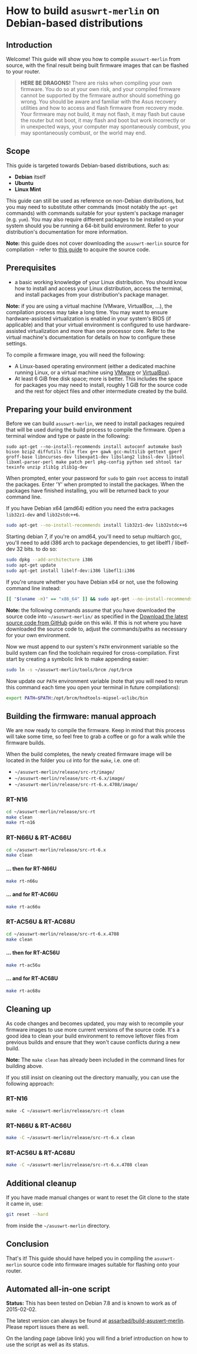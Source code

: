 # How to build `asuswrt-merlin` on Debian-based distributions

## Introduction

Welcome! This guide will show you how to compile `asuswrt-merlin` from source, with the final result being built firmware images that can be flashed to your router.

> **HERE BE DRAGONS!** There are risks when compiling your own firmware. You do so at your own risk, and your compiled firmware cannot be supported by the firmware author should something go wrong. You should be aware and familiar with the Asus recovery utilities and how to access and flash firmware from recovery mode. Your firmware may not build, it may not flash, it may flash but cause the router but not boot, it may flash and boot but work incorrectly or in unexpected ways, your computer may spontaneously combust, you may spontaneously combust, or the world may end.

## Scope

This guide is targeted towards Debian-based distributions, such as:

* **Debian** itself
* **Ubuntu**
* **Linux Mint**

This guide can still be used as reference on non-Debian distributions, but you may need to substitute other commands (most notably the `apt-get` commands) with commands suitable for your system's package manager (e.g. `yum`). You may also require different packages to be installed on your system should you be running a 64-bit build environment. Refer to your distribution's documentation for more information.

**Note:** this guide does not cover downloading the `asuswrt-merlin` source for compilation - refer to [this guide](/RMerl/asuswrt-merlin/wiki/Download-the-latest-source-code-from-GitHub) to acquire the source code.

## Prerequisites

* a basic working knowledge of your Linux distribution. You should know how to install and access your Linux distribution, access the terminal, and install packages from your distribution's package manager.

**Note:** if you are using a virtual machine (VMware, VirtualBox, ...), the compilation process may take a long time. You may want to ensure hardware-assisted virtualization is enabled in your system's BIOS (if applicable) and that your virtual environment is configured to use hardware-assisted virtualization and more than one processor core. Refer to the virtual machine's documentation for details on how to configure these settings.

To compile a firmware image, you will need the following:

* A Linux-based operating environment (either a dedicated machine running Linux, or a virtual machine using [VMware](http://www.vmware.com) or [VirtualBox](https://www.virtualbox.org/)).
* At least 6 GiB free disk space; more is better. This includes the space for packages you may need to install, roughly 1 GiB for the source code and the rest for object files and other intermediate created by the build.

## Preparing your build environment

Before we can build `asuswrt-merlin`, we need to install packages required that will be used during the build process to compile the firmware. Open a terminal window and type or paste in the following:

    sudo apt-get --no-install-recommends install autoconf automake bash bison bzip2 diffutils file flex g++ gawk gcc-multilib gettext gperf groff-base libncurses-dev libexpat1-dev libslang2 libssl-dev libtool libxml-parser-perl make patch perl pkg-config python sed shtool tar texinfo unzip zlib1g zlib1g-dev

When prompted, enter your password for `sudo` to gain `root` access to install the packages. Enter 'Y' when prompted to install the packages. When the packages have finished installing, you will be returned back to your command line.

If you have Debian x64 (amd64) edition you need the extra packages `lib32z1-dev` and `lib32stdc++6`.

```bash
sudo apt-get --no-install-recommends install lib32z1-dev lib32stdc++6
```

Starting debian 7, if you're on amd64, you'll need to setup multiarch gcc, you'll need to add i386 arch to package dependencies, to get libelf1 / libelf-dev 32 bits. to do so:

```bash
sudo dpkg --add-architecture i386
sudo apt-get update
sudo apt-get install libelf-dev:i386 libefl1:i386
```

If you're unsure whether you have Debian x64 or not, use the following command line instead:

```bash
[[ "$(uname -m)" == "x86_64" ]] && sudo apt-get --no-install-recommends install lib32z1-dev lib32stdc++6
```

**Note:** the following commands assume that you have downloaded the source code into `~/asuswrt-merlin/` as specified in the [Download the latest source code from GitHub](https://github.com/RMerl/asuswrt-merlin/wiki/Download-the-latest-source-code-from-GitHub) guide on this wiki. If this is not where you have downloaded the source code to, adjust the commands/paths as necessary for your own environment.

Now we must append to our system's `PATH` environment variable so the build system can find the toolchain required for cross-compilation. First start by creating a symbolic link to make appending easier:

```bash
sudo ln -s ~/asuswrt-merlin/tools/brcm /opt/brcm
```

Now update our `PATH` environment variable (note that you will need to rerun this command each time you open your terminal in future compilations):

```bash
export PATH=$PATH:/opt/brcm/hndtools-mipsel-uclibc/bin
```

## Building the firmware: manual approach

We are now ready to compile the firmware. Keep in mind that this process will take some time, so feel free to grab a coffee or go for a walk while the firmware builds.

When the build completes, the newly created firmware image will be located in the folder you `cd` into for the `make`, i.e. one of:

* `~/asuswrt-merlin/release/src-rt/image/`
* `~/asuswrt-merlin/release/src-rt-6.x/image/`
* `~/asuswrt-merlin/release/src-rt-6.x.4708/image/`

### RT-N16

```bash
cd ~/asuswrt-merlin/release/src-rt
make clean
make rt-n16
```

### RT-N66U & RT-AC66U

```bash
cd ~/asuswrt-merlin/release/src-rt-6.x
make clean
```

#### ... then for RT-N66U

```bash
make rt-n66u
```

#### ... and for RT-AC66U

```bash
make rt-ac66u
```

### RT-AC56U & RT-AC68U

```bash
cd ~/asuswrt-merlin/release/src-rt-6.x.4708
make clean
```

#### ... then for RT-AC56U

```bash
make rt-ac56u
```
#### ... and for RT-AC68U

```bash
make rt-ac68u
```

## Cleaning up

As code changes and becomes updated, you may wish to recompile your firmware images to use more current versions of the source code. It's a good idea to clean your build environment to remove leftover files from previous builds and ensure that they won't cause conflicts during a new build.

**Note:** The `make clean` has already been included in the command lines for building above.

If you still insist on cleaning out the directory manually, you can use the following approach:

### RT-N16

```
make -C ~/asuswrt-merlin/release/src-rt clean
```

### RT-N66U & RT-AC66U

```bash
make -C ~/asuswrt-merlin/release/src-rt-6.x clean
```

### RT-AC56U & RT-AC68U

```bash
make -C ~/asuswrt-merlin/release/src-rt-6.x.4708 clean
```

## Additional cleanup

If you have made manual changes or want to reset the Git clone to the state it came in, use:

```bash
git reset --hard
```

from inside the `~/asuswrt-merlin` directory.

## Conclusion

That's it! This guide should have helped you in compiling the `asuswrt-merlin` source code into firmware images suitable for flashing onto your router.

## Automated all-in-one script

**Status:** This has been tested on Debian 7.8 and is known to work as of 2015-02-02.

The latest version can always be found at [assarbad/build-asuswrt-merlin](https://github.com/assarbad/build-asuswrt-merlin). Please report issues there as well.

On the landing page (above link) you will find a brief introduction on how to use the script as well as its status.